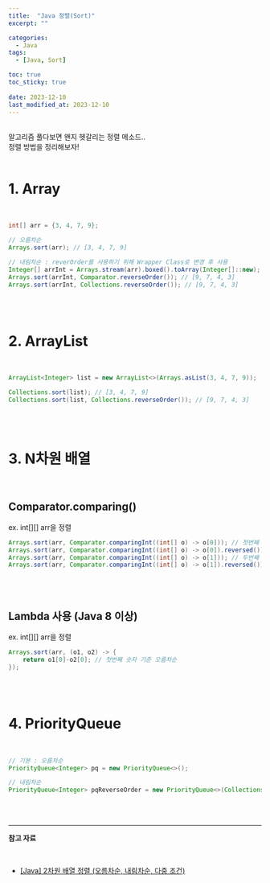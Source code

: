 ```yaml
---
title:  "Java 정렬(Sort)"
excerpt: ""

categories:
  - Java
tags:
  - [Java, Sort]

toc: true
toc_sticky: true
 
date: 2023-12-10
last_modified_at: 2023-12-10
---
```


<br>

<div class="descipt-font">
알고리즘 풀다보면 왠지 헷갈리는 정렬 메소드.. <br>
정렬 방법을 정리해보자!
</div>

<br>

# **1. Array**

<br>

```java
int[] arr = {3, 4, 7, 9};

// 오름차순
Arrays.sort(arr); // [3, 4, 7, 9]

// 내림차순 : reverOrder를 사용하기 위해 Wrapper Class로 변경 후 사용
Integer[] arrInt = Arrays.stream(arr).boxed().toArray(Integer[]::new);
Arrays.sort(arrInt, Comparator.reverseOrder()); // [9, 7, 4, 3]
Arrays.sort(arrInt, Collections.reverseOrder()); // [9, 7, 4, 3]
```

<br>
<br>

# **2. ArrayList**

<br>

```java
ArrayList<Integer> list = new ArrayList<>(Arrays.asList(3, 4, 7, 9));

Collections.sort(list); // [3, 4, 7, 9]
Collections.sort(list, Collections.reverseOrder()); // [9, 7, 4, 3]
```

<br>
<br>

# **3. N차원 배열**

<br>

## **Comparator.comparing()**

ex. int[][] arr을 정렬

```java
Arrays.sort(arr, Comparator.comparingInt((int[] o) -> o[0])); // 첫번째 숫자 기준 오름차순
Arrays.sort(arr, Comparator.comparingInt((int[] o) -> o[0]).reversed()); // 첫번째 숫자 기준 내림차순
Arrays.sort(arr, Comparator.comparingInt((int[] o) -> o[1])); // 두번째 숫자 기준 오름차순
Arrays.sort(arr, Comparator.comparingInt((int[] o) -> o[1]).reversed()); // 두번째 숫자 기준 내림차순
```

<br>
<br>

## **Lambda 사용 (Java 8 이상)**

ex. int[][] arr을 정렬

```java
Arrays.sort(arr, (o1, o2) -> {
    return o1[0]-o2[0]; // 첫번째 숫자 기준 오름차순
});
```

<br>
<br>

# **4. PriorityQueue**

<br>

```java
// 기본 : 오름차순
PriorityQueue<Integer> pq = new PriorityQueue<>();

// 내림차순
PriorityQueue<Integer> pqReverseOrder = new PriorityQueue<>(Collections.reverseOrder());
```

<br>
<br>

---

**참고 자료**

<br>

- [[Java] 2차원 배열 정렬 (오름차순, 내림차순, 다중 조건)](https://ifuwanna.tistory.com/328)

<br>
